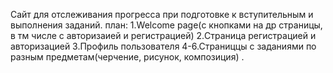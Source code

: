 Сайт для отслеживания прогресса при подготовке к вступительным и выполнения заданий.
план:
1.Welcome page(с кнопками на др страницы, в тм числе с авторизаией и регистрацией)
2.Страница  регистрацией и авторизацией
3.Профиль пользователя
4-6.Страниццы с заданиями по разным предметам(черчение, рисунок, композиция)
.
